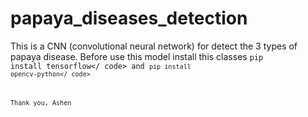 # papaya_diseases_detection
This is a CNN (convolutional neural network) for detect the 3 types of papaya disease. 
Before use this model install this classes <code>pip install tensorflow</ code> and  <code>pip install opencv-python</ code>

Thank you, Ashen
